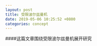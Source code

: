 ```yaml
---
layout: post
title: 受限波尔兹曼机
date: 2019-05-06 10:25:52 +0800
categories: concept
---
```


####这篇文章围绕受限波尔兹曼机展开研究